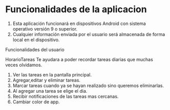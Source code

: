 # Funcionalidades de la aplicacion

1. Esta aplicación funcionará en dispositivos Android con sistema operativo versión 9 o superior.
2. Cualquier información enviada por el usuario será almacenada de forma local en el dispositivo.

Funcionalidades del usuario

HorarioTareas Te ayudara a poder recordar tareas diarias que muchas veces olvidamos.

1. Ver las tareas en la pantalla principal.
2. Agregar,editar y eliminar tareas.
3. Marcar tareas cuando ya se hayan realizado sino queremos eliminarlas.
4. Al agregar una tarea se elige el dia.
5. Recibir notificaciones de las tareas mas cercanas.
6. Cambiar color de app.
